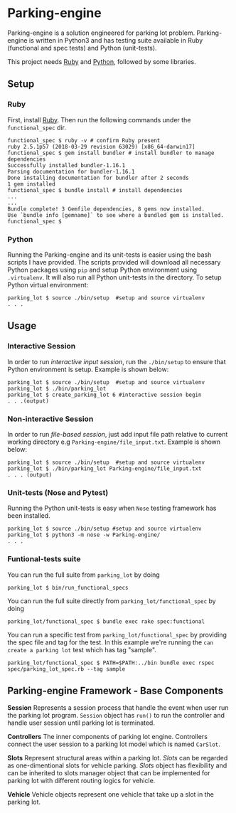 # Parking-engine

Parking-engine is a solution engineered for parking lot problem. Parking-engine is written in Python3 and has testing suite available in Ruby (functional and spec tests) and Python (unit-tests). 

This project needs [Ruby](https://www.ruby-lang.org/en/documentation/installation/) and [Python](https://www.python.org/), followed by some libraries.

## Setup
### Ruby
First, install [Ruby](https://www.ruby-lang.org/en/documentation/installation/). Then run the following commands under the `functional_spec` dir.

```
functional_spec $ ruby -v # confirm Ruby present
ruby 2.5.1p57 (2018-03-29 revision 63029) [x86_64-darwin17]
functional_spec $ gem install bundler # install bundler to manage dependencies
Successfully installed bundler-1.16.1
Parsing documentation for bundler-1.16.1
Done installing documentation for bundler after 2 seconds
1 gem installed
functional_spec $ bundle install # install dependencies
...
...
Bundle complete! 3 Gemfile dependencies, 8 gems now installed.
Use `bundle info [gemname]` to see where a bundled gem is installed.
functional_spec $ 

```

### Python
Running the Parking-engine and its unit-tests is easier using the bash scripts I have provided. The scripts provided will download all necessary Python packages using `pip` and setup Python environment using `.virtualenv`. It will also run all Python unit-tests in the directory. To setup Python virtual environment:
```
parking_lot $ source ./bin/setup  #setup and source virtualenv
. . .
```

## Usage

### Interactive Session

In order to run *interactive input session*, run the `./bin/setup` to ensure that Python environment is setup. Example is shown below:

```
parking_lot $ source ./bin/setup  #setup and source virtualenv
parking_lot $ ./bin/parking_lot
parking_lot $ create_parking_lot 6 #interactive session begin
. . .(output)
```

### Non-interactive Session
In order to run *file-based session*, just add input file path relative to current working directory e.g `Parking-engine/file_input.txt`. Example is shown below:

```
parking_lot $ source ./bin/setup  #setup and source virtualenv
parking_lot $ ./bin/parking_lot Parking-engine/file_input.txt
. . . (output)
```

### Unit-tests (Nose and Pytest)
Running the Python unit-tests is easy when `Nose` testing framework has been installed. 
```
parking_lot $ source ./bin/setup #setup and source virtualenv
parking_lot $ python3 -m nose -w Parking-engine/
. . .
```

### Funtional-tests suite

You can run the full suite from `parking_lot` by doing
```
parking_lot $ bin/run_functional_specs
```

You can run the full suite directly from `parking_lot/functional_spec` by doing
```
parking_lot/functional_spec $ bundle exec rake spec:functional
```

You can run a specific test from `parking_lot/functional_spec` by providing the spec file and tag  for the test. In this example we're running the `can create a parking lot` test which has tag "sample".
```
parking_lot/functional_spec $ PATH=$PATH:../bin bundle exec rspec spec/parking_lot_spec.rb --tag sample
```

## Parking-engine Framework - Base Components

**Session**
Represents a session process that handle the event when user run the parking lot program. `Session` object has `run()` to run the controller and handle user session until parking lot is terminated.

**Controllers**
The inner components of parking lot engine. Controllers connect the user session to a parking lot model which is named `CarSlot`.

**Slots**
Represent structural areas within a parking lot. *Slots* can be regarded as one-dimentional slots for vehicle parking. *Slots* object has flexibility and can be inherited to slots manager object that can be implemented for parking lot with different routing logics for vehicle.

**Vehicle**
Vehicle objects represent one vehicle that take up a slot in the parking lot.




